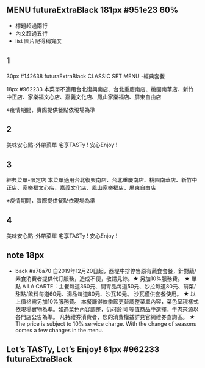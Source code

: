 ## MENU futuraExtraBlack 181px #951e23 60%
- 標題超過兩行
- 內文超過五行
- list 圖片記得稱寬度
## 1 
30px #142638 futuraExtraBlack
CLASSIC SET MENU
-經典套餐

18px #962233
本菜單不適用台北復興南店、台北重慶南店、桃園南華店、新竹中正店、家樂福文心店、嘉義文化店、鳳山家樂福店、屏東自由店

※疫情期間，實際提供餐點依現場為準

## 2
美味安心點-外帶菜單
宅享TASTy ! 安心Enjoy !

## 3
經典菜單-限定店
本菜單適用台北復興南店、台北重慶南店、桃園南華店、新竹中正店、家樂福文心店、嘉義文化店、鳳山家樂福店、屏東自由店

※疫情期間，實際提供餐點依現場為準

## 4
美味安心點-外帶菜單
宅享TASTy ! 安心Enjoy !
## note 18px
- back #a78a70
自2019年12月20日起，西堤牛排停售原有蔬食套餐，針對蔬/素食消費者提供代訂服務，造成不便，敬請見諒。★ 另加10%服務費。
★ 單點 A LA CARTE：主餐每道360元、開胃品每道50元、沙拉每道80元、前菜/甜點/飲料每道60元、湯品每道80元、沙瓦10元。
沙瓦僅供套餐使用。
★ 以上價格需另加10%服務費。 本餐廳得依季節更替調整菜單內容，菜色呈現樣式依現場實物為準。如遇菜色內容調整，仍可於同
等值商品中選擇。牛肉來源以各門店公告為準。 凡持禮券消費者，您的消費權益詳見官網禮券查詢區。
★ The price is subject to 10% service charge. With the change of seasons comes a few changes in the menu.

## Let’s TASTy, Let’s Enjoy! 61px #962233 futuraExtraBlack

